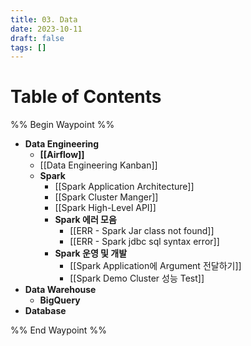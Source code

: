 ```yaml
---
title: 03. Data
date: 2023-10-11
draft: false
tags: []
---
```

# Table of Contents
%% Begin Waypoint %%
- **Data Engineering**
	- **[[Airflow]]**
	- [[Data Engineering Kanban]]
	- **Spark**
		- [[Spark Application Architecture]]
		- [[Spark Cluster Manger]]
		- [[Spark High-Level API]]
		- **Spark 에러 모음**
			- [[ERR - Spark Jar class not found]]
			- [[ERR - Spark jdbc sql syntax error]]
		- **Spark 운영 및 개발**
			- [[Spark Application에 Argument 전달하기]]
			- [[Spark Demo Cluster 성능 Test]]
- **Data Warehouse**
	- **BigQuery**
- **Database**

%% End Waypoint %%
